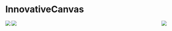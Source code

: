 # InnovativeCanvas

<img align="left" src="https://1.bp.blogspot.com/-O_T-eJDwu4Y/XqPVJDoAVKI/AAAAAAAABz0/DgV7G_Co9pgF8LoYJHtzkdUc2o0vPffGwCLcBGAsYHQ/s320/Screenshot_20200425-113324.png" />
                                                                                                                                 
<img align="top" src="https://2.bp.blogspot.com/-mC4vrVeBju0/XqPVJGT60pI/AAAAAAAABz4/mKzqLSNi0sE1Hb822vp4vEXBkmgEWzt1gCLcBGAsYHQ/s320/Screenshot_20200425-112709.png" />



<a href='https://play.google.com/store/apps/details?id=com.innovative.canvas'>
  <img align="right" src="https://www.vectorlogo.zone/logos/google_play/google_play-ar21.svg" />
</a>
